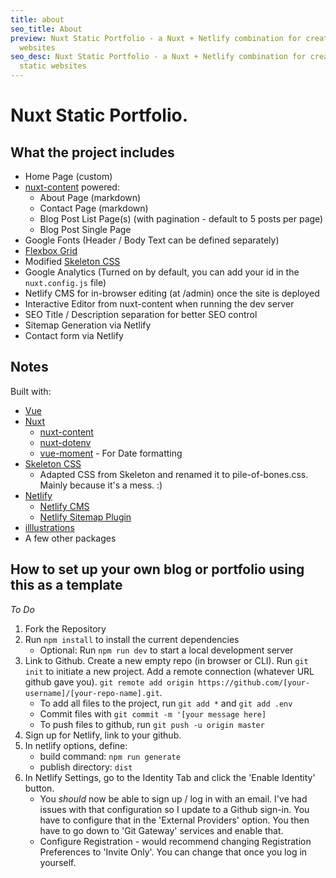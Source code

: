 ```yaml
---
title: about
seo_title: About
preview: Nuxt Static Portfolio - a Nuxt + Netlify combination for creating static
  websites
seo_desc: Nuxt Static Portfolio - a Nuxt + Netlify combination for creating
  static websites
---
```

# Nuxt Static Portfolio.

## What the project includes

- Home Page (custom)
- [nuxt-content](https://content.nuxtjs.org/) powered:
  - About Page (markdown)
  - Contact Page (markdown)
  - Blog Post List Page(s) (with pagination - default to 5 posts per page)
  - Blog Post Single Page
- Google Fonts (Header / Body Text can be defined separately)
- [Flexbox Grid](http://flexboxgrid.com/)
- Modified [Skeleton CSS](http://getskeleton.com/)
- Google Analytics (Turned on by default, you can add your id in the `nuxt.config.js` file)
- Netlify CMS for in-browser editing (at /admin) once the site is deployed
- Interactive Editor from nuxt-content when running the dev server
- SEO Title / Description separation for better SEO control
- Sitemap Generation via Netlify
- Contact form via Netlify

## Notes

Built with:

- [Vue](https://vuejs.org/)
- [Nuxt](https://nuxtjs.org/)
  - [nuxt-content](https://content.nuxtjs.org/)
  - [nuxt-dotenv](https://github.com/nuxt-community/dotenv-module)
  - [vue-moment](https://github.com/brockpetrie/vue-moment) - For Date formatting
- [Skeleton CSS](http://getskeleton.com/)
  - Adapted CSS from Skeleton and renamed it to pile-of-bones.css.  Mainly because it's a mess. :)
- [Netlify](https://www.netlify.com/)
  - [Netlify CMS](https://www.netlifycms.org/)
  - [Netlify Sitemap Plugin](https://github.com/netlify-labs/netlify-plugin-sitemap)
- [illlustrations](https://illlustrations.co/)
- A few other packages

## How to set up your own blog or portfolio using this as a template

*To Do*

1. Fork the Repository
2. Run `npm install` to install the current dependencies
   - Optional: Run `npm run dev` to start a local development server
3. Link to Github. Create a new empty repo (in browser or CLI). Run `git init` to initiate a new project.  Add a remote connection (whatever URL github gave you). `git remote add origin https://github.com/[your-username]/[your-repo-name].git`.
   - To add all files to the project, run `git add *` and `git add .env`
   - Commit files with `git commit -m '[your message here]`
   - To push files to github, run `git push -u origin master`
4. Sign up for Netlify, link to your github.
5. In netlify options,  define:
   - build command: `npm run generate`
   - publish directory: `dist`
6. In Netlify Settings, go to the Identity Tab and click the 'Enable Identity' button.
   - You *should* now be able to sign up / log in with an email. I've had issues with that configuration so I update to a Github sign-in.  You have to configure that in the 'External Providers' option. You then have to go down to 'Git Gateway' services and enable that.
   - Configure Registration - would recommend changing Registration Preferences to 'Invite Only'. You can change that once you log in yourself.